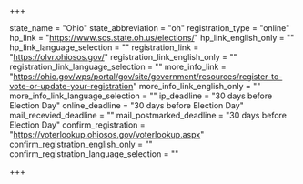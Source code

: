 +++

state_name = "Ohio"
state_abbreviation = "oh"
registration_type = "online"
hp_link = "https://www.sos.state.oh.us/elections/"
hp_link_english_only = ""
hp_link_language_selection = ""
registration_link = "https://olvr.ohiosos.gov/"
registration_link_english_only = ""
registration_link_language_selection = ""
more_info_link = "https://ohio.gov/wps/portal/gov/site/government/resources/register-to-vote-or-update-your-registration"
more_info_link_english_only = ""
more_info_link_language_selection = ""
ip_deadline = "30 days before Election Day"
online_deadline = "30 days before Election Day"
mail_recevied_deadline = ""
mail_postmarked_deadline = "30 days before Election Day"
confirm_registration = "https://voterlookup.ohiosos.gov/voterlookup.aspx"
confirm_registration_english_only = ""
confirm_registration_language_selection = ""

+++